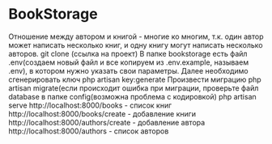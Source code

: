 # BookStorage
Отношение между автором и книгой - многие ко многим, т.к. один автор может написать несколько книг, и одну книгу могут написать несколько авторов.
git clone (ссылка на проект)
В папке bookstorage есть файл .env(создаем новый файл и все копируем из .env.example, называем .env), в котором нужно указать свои параметры. Далее необходимо сгенерировать ключ
php artisan key:generate
Произвести миграцию
php artisan migrate(если происходит ошибка при миграции, проверьте файл database в папке config(возможна проблема с кодировкой)
php artisan serve
http://localhost:8000/books - список книг
http://localhost:8000/books/create - добавление книги
http://localhost:8000/authors/create - добавление автора
http://localhost:8000/authors - список авторов
